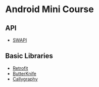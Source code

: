 # Android Mini Course

## API
- [SWAPI](https://swapi.co/)

## Basic Libraries
- [Retrofit](https://github.com/square/retrofit)
- [ButterKnife](https://github.com/JakeWharton/butterknife)
- [Callygraphy](https://github.com/chrisjenx/Calligraphy)
